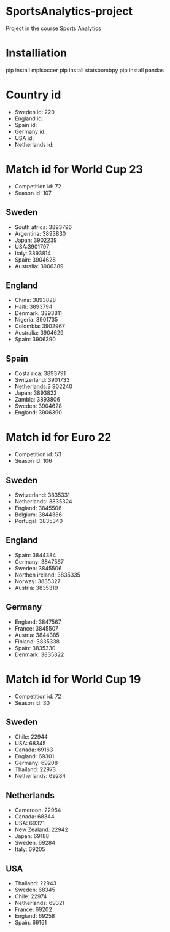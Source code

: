 # SportsAnalytics-project
Project in the course Sports Analytics

# Installiation 
 pip install mplsoccer
 pip install statsbombpy
 pip install pandas

# Country id
- Sweden id: 220
- England id:
- Spain id:
- Germany id:
- USA id:
- Netherlands id: 

#  Match id for World Cup 23
- Competition id: 72
- Season id: 107
## Sweden
- South africa: 3893796
- Argentina: 3893830
- Japan: 3902239
- USA:3901797
- Italy: 3893814
- Spain: 3904628
- Australia: 3906389

## England
- China: 3893828
- Haiti: 3893794
- Denmark: 3893811
- Nigeria: 3901735
- Colombia: 3902967
- Australia: 3904629
- Spain: 3906390


## Spain
- Costa rica: 3893791
- Switzerland: 3901733
- Netherlands:3 902240
- Japan: 3893822
- Zambia: 3893806
- Sweden: 3904628
- England: 3906390

#  Match id for Euro 22
- Competition id: 53
- Season id: 106
## Sweden
- Switzerland: 3835331
- Netherlands: 3835324
- England: 3845506
- Belgium: 3844386
- Portugal: 3835340

## England
- Spain: 3844384
- Germany: 3847567
- Sweden: 3845506
- Northen ireland: 3835335
- Norway: 3835327
- Austria: 3835319

## Germany
- England: 3847567
- France: 3845507
- Austria: 3844385
- Finland: 3835338
- Spain: 3835330
- Denmark: 3835322


#  Match id for World Cup 19
- Competition id: 72
- Season id: 30
## Sweden
- Chile: 22944
- USA: 68345
- Canada: 69163
- England: 69301
- Germany: 69208
- Thailand: 22973
- Netherlands: 69284

## Netherlands
- Cameroon: 22964
- Canada: 68344
- USA: 69321
- New Zealand: 22942
- Japan: 69188
- Sweden: 69284
- Italy: 69205

## USA
- Thailand: 22943
- Sweden: 68345
- Chile: 22974
- Netherlands: 69321
- France: 69202
- England: 69258
- Spain: 69161









